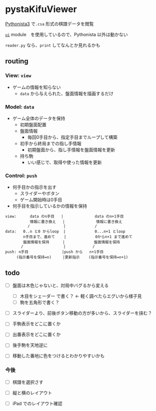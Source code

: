 # pystaKifuViewer


[Pythonista3](http://omz-software.com/pythonista/) で`.csa` 形式の棋譜データを閲覧


[`ui`](http://omz-software.com/pythonista/docs/ios/ui.html) module　を使用しているので、Pythonista 以外は動かない


`reader.py` なら、`print` してなんとか見れるかも


## routing


### View: `view`

- ゲームの情報を知らない
  - `data` から与えられた、盤面情報を描画するだけ

### Model: `data`

- ゲーム全体のデータを保持
  - 初期盤面配置
  - 盤面情報
    - 毎回0手目から、指定手目までループして構築
  - 初手から終局までの指し手情報
    - 初期盤面から、指し手情報を盤面情報を更新
  - 持ち駒
    - いい感じで、取得や使った情報を更新

### Control: `push`
    
- 何手目かの指示を出す
  - スライダーやボタン
  - ゲーム開始時は0手目
- 何手目を指示しているかの情報を保持



```
view:      data のn手目   |              data のn+1手目
           情報に書き換え   |              情報に書き換え
          /               |             /
data:   0..n と0 からloop  |             0...n+1 とloop
        n手目まで、進めて    |             0からn+1 まで進めて
        盤面情報を保持      |             盤面情報を保持
       /                  |            /
push: n手目               |push から   n+1手目
     (指示番号を保持=n)     |更新指示    (指示番号を保持=n+1)

```


## todo


- [ ] 盤面は木色じゃないと、対局中バグるから変える
  - [ ] 木目をシェーダー で書く？ <- 軽く調べたらエグいから様子見
  - [ ] 駒を五角形で書く？
- [ ] スライダーより、前後ボタン移動の方が多いから、スライダーを挟む？
- [ ] 手駒表示をどこに置くか
- [ ] 出番表示をどこに置くか
- [ ] 後手駒を天地逆に
- [ ] 移動した番地に色をつけるとわかりやすいかも


### 今後
- [ ] 棋譜を選択さす
- [ ] 縦と横のレイアウト
- [ ] iPad でのレイアウト確認


